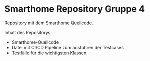 # Smarthome Repository Gruppe 4
Repository mit dem Smarthome Quellcode.

Inhalt des Repositorys:
- Smarthome-Quellcode
- Datei mit CI/CD Pipeline zum ausführen der Testcases
- Testfälle für die wichtigsten Klassen
